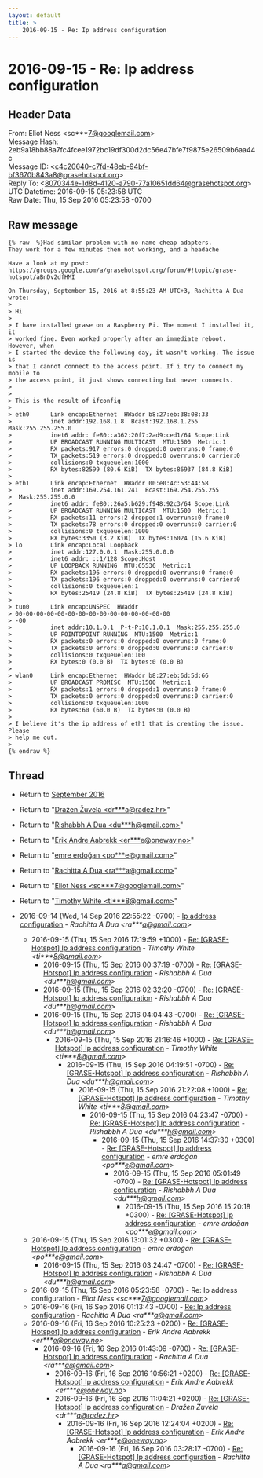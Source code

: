 ```yaml
---
layout: default
title: >
    2016-09-15 - Re: Ip address configuration
---
```


# 2016-09-15 - Re: Ip address configuration

## Header Data

From: Eliot Ness \<sc***7@googlemail.com\><br>
Message Hash: 2eb9a18bb88a7fc4fcee1972bc19df300d2dc56e47bfe7f9875e26509b6aa44c<br>
Message ID: \<c4c20640-c7fd-48eb-94bf-bf3670b843a8@grasehotspot.org\><br>
Reply To: \<8070344e-1d8d-4120-a790-77a10651dd64@grasehotspot.org\><br>
UTC Datetime: 2016-09-15 05:23:58 UTC<br>
Raw Date: Thu, 15 Sep 2016 05:23:58 -0700<br>

## Raw message

```
{% raw  %}Had similar problem with no name cheap adapters.
They work for a few minutes then not working, and a headache

Have a look at my post:
https://groups.google.com/a/grasehotspot.org/forum/#!topic/grase-hotspot/aBnDv2dfHMI

On Thursday, September 15, 2016 at 8:55:23 AM UTC+3, Rachitta A Dua wrote:
>
> Hi
>
> I have installed grase on a Raspberry Pi. The moment I installed it, it 
> worked fine. Even worked properly after an immediate reboot. However, when 
> I started the device the following day, it wasn't working. The issue is 
> that I cannot connect to the access point. If i try to connect my mobile to 
> the access point, it just shows connecting but never connects.
>
>
> This is the result of ifconfig
>
> eth0      Link encap:Ethernet  HWaddr b8:27:eb:38:08:33
>           inet addr:192.168.1.8  Bcast:192.168.1.255  Mask:255.255.255.0
>           inet6 addr: fe80::a362:20f7:2ad9:ced1/64 Scope:Link
>           UP BROADCAST RUNNING MULTICAST  MTU:1500  Metric:1
>           RX packets:917 errors:0 dropped:0 overruns:0 frame:0
>           TX packets:519 errors:0 dropped:0 overruns:0 carrier:0
>           collisions:0 txqueuelen:1000
>           RX bytes:82599 (80.6 KiB)  TX bytes:86937 (84.8 KiB)
>
> eth1      Link encap:Ethernet  HWaddr 00:e0:4c:53:44:58
>           inet addr:169.254.161.241  Bcast:169.254.255.255 
>  Mask:255.255.0.0
>           inet6 addr: fe80::26a5:b629:f948:92c3/64 Scope:Link
>           UP BROADCAST RUNNING MULTICAST  MTU:1500  Metric:1
>           RX packets:11 errors:2 dropped:1 overruns:0 frame:0
>           TX packets:78 errors:0 dropped:0 overruns:0 carrier:0
>           collisions:0 txqueuelen:1000
>           RX bytes:3350 (3.2 KiB)  TX bytes:16024 (15.6 KiB)
> lo        Link encap:Local Loopback
>           inet addr:127.0.0.1  Mask:255.0.0.0
>           inet6 addr: ::1/128 Scope:Host
>           UP LOOPBACK RUNNING  MTU:65536  Metric:1
>           RX packets:196 errors:0 dropped:0 overruns:0 frame:0
>           TX packets:196 errors:0 dropped:0 overruns:0 carrier:0
>           collisions:0 txqueuelen:1
>           RX bytes:25419 (24.8 KiB)  TX bytes:25419 (24.8 KiB)
>
> tun0      Link encap:UNSPEC  HWaddr 
> 00-00-00-00-00-00-00-00-00-00-00-00-00-00-00
> -00
>           inet addr:10.1.0.1  P-t-P:10.1.0.1  Mask:255.255.255.0
>           UP POINTOPOINT RUNNING  MTU:1500  Metric:1
>           RX packets:0 errors:0 dropped:0 overruns:0 frame:0
>           TX packets:0 errors:0 dropped:0 overruns:0 carrier:0
>           collisions:0 txqueuelen:100
>           RX bytes:0 (0.0 B)  TX bytes:0 (0.0 B)
>
> wlan0     Link encap:Ethernet  HWaddr b8:27:eb:6d:5d:66
>           UP BROADCAST PROMISC  MTU:1500  Metric:1
>           RX packets:1 errors:0 dropped:1 overruns:0 frame:0
>           TX packets:0 errors:0 dropped:0 overruns:0 carrier:0
>           collisions:0 txqueuelen:1000
>           RX bytes:60 (60.0 B)  TX bytes:0 (0.0 B)
>
> I believe it's the ip address of eth1 that is creating the issue. Please 
> help me out.
>
{% endraw %}
```

## Thread

+ Return to [September 2016](/archive/2016/09)

+ Return to "[Dražen Žuvela <dr***a<span>@</span>radez.hr>](/authors/dr___a_at_radez_hr)"
+ Return to "[Rishabbh A Dua <du***h<span>@</span>gmail.com>](/authors/du___h_at_gmail_com)"
+ Return to "[Erik Andre Aabrekk <er***e<span>@</span>oneway.no>](/authors/er___e_at_oneway_no)"
+ Return to "[emre erdoğan <po***e<span>@</span>gmail.com>](/authors/po___e_at_gmail_com)"
+ Return to "[Rachitta A Dua <ra***a<span>@</span>gmail.com>](/authors/ra___a_at_gmail_com)"
+ Return to "[Eliot Ness <sc***7<span>@</span>googlemail.com>](/authors/sc___7_at_googlemail_com)"
+ Return to "[Timothy White <ti***8<span>@</span>gmail.com>](/authors/ti___8_at_gmail_com)"

+ 2016-09-14 (Wed, 14 Sep 2016 22:55:22 -0700) - [Ip address configuration](/archive/2016/09/6ee5f7f7cc34e5ab9266c12bec542cc424ed26aaafd119d683179db76273bfa3) - _Rachitta A Dua \<ra***a@gmail.com\>_
  + 2016-09-15 (Thu, 15 Sep 2016 17:19:59 +1000) - [Re: [GRASE-Hotspot] Ip address configuration](/archive/2016/09/3ebb6e5de23c0e7435ac0d3641c9fe44f650cc8f97919352e9bfc2f55efada90) - _Timothy White \<ti***8@gmail.com\>_
    + 2016-09-15 (Thu, 15 Sep 2016 00:37:19 -0700) - [Re: [GRASE-Hotspot] Ip address configuration](/archive/2016/09/5845b70922a166e98355532bdf6455260e915dea53d0e79674ee65a34b776ff3) - _Rishabbh A Dua \<du***h@gmail.com\>_
    + 2016-09-15 (Thu, 15 Sep 2016 02:32:20 -0700) - [Re: [GRASE-Hotspot] Ip address configuration](/archive/2016/09/5d81691574ead53fe4b2e0a687106f1d3c35cab740502f0ddb91517230737122) - _Rishabbh A Dua \<du***h@gmail.com\>_
    + 2016-09-15 (Thu, 15 Sep 2016 04:04:43 -0700) - [Re: [GRASE-Hotspot] Ip address configuration](/archive/2016/09/a2af470fc2edd30cdc353f2646e176eecf7206f0b3f78324c9b699a1f9e5ec42) - _Rishabbh A Dua \<du***h@gmail.com\>_
      + 2016-09-15 (Thu, 15 Sep 2016 21:16:46 +1000) - [Re: [GRASE-Hotspot] Ip address configuration](/archive/2016/09/d9fa9bc89dd5ed13fbf0b34cd45395936d618208c96018a282f8aa8a7b345aea) - _Timothy White \<ti***8@gmail.com\>_
        + 2016-09-15 (Thu, 15 Sep 2016 04:19:51 -0700) - [Re: [GRASE-Hotspot] Ip address configuration](/archive/2016/09/d7dd55317c686992f7a78a36556493244c21e66415a1fded4bf9bbcdd7ca8a24) - _Rishabbh A Dua \<du***h@gmail.com\>_
          + 2016-09-15 (Thu, 15 Sep 2016 21:22:08 +1000) - [Re: [GRASE-Hotspot] Ip address configuration](/archive/2016/09/86b23fc64ad3d7a46491449935fd98e65b2025932c3749899d79624432d9d4ce) - _Timothy White \<ti***8@gmail.com\>_
            + 2016-09-15 (Thu, 15 Sep 2016 04:23:47 -0700) - [Re: [GRASE-Hotspot] Ip address configuration](/archive/2016/09/c202d32895114084c5f2d1506f07e9363c82c9ba79955fb6147a0aa88b34908a) - _Rishabbh A Dua \<du***h@gmail.com\>_
              + 2016-09-15 (Thu, 15 Sep 2016 14:37:30 +0300) - [Re: [GRASE-Hotspot] Ip address configuration](/archive/2016/09/a9b484476cd2c72aacf2d3ea7d8e04531817b35c388d7644b4d933269d3f0a3a) - _emre erdoğan \<po***e@gmail.com\>_
                + 2016-09-15 (Thu, 15 Sep 2016 05:01:49 -0700) - [Re: [GRASE-Hotspot] Ip address configuration](/archive/2016/09/5715959def4ec63ec02b84eb57e0a1960379bae36271da872106ba13a374e6fd) - _Rishabbh A Dua \<du***h@gmail.com\>_
                  + 2016-09-15 (Thu, 15 Sep 2016 15:20:18 +0300) - [Re: [GRASE-Hotspot] Ip address configuration](/archive/2016/09/ab23a8ee3bedd2e41155ed473bc9b4f8c3b3da02f873c19b58d7ee96d927942d) - _emre erdoğan \<po***e@gmail.com\>_
  + 2016-09-15 (Thu, 15 Sep 2016 13:01:32 +0300) - [Re: [GRASE-Hotspot] Ip address configuration](/archive/2016/09/f7bfc1f054cfc4e3154d0a85bd2859c29b3ef3ad065e6beadbfbcfef9e7f0724) - _emre erdoğan \<po***e@gmail.com\>_
    + 2016-09-15 (Thu, 15 Sep 2016 03:24:47 -0700) - [Re: [GRASE-Hotspot] Ip address configuration](/archive/2016/09/019f9ecc8da4a45e7d35c886dff2c7215d3e19eec5d80247c11ac4fcc7f8f61d) - _Rishabbh A Dua \<du***h@gmail.com\>_
  + 2016-09-15 (Thu, 15 Sep 2016 05:23:58 -0700) - Re: Ip address configuration - _Eliot Ness \<sc***7@googlemail.com\>_
  + 2016-09-16 (Fri, 16 Sep 2016 01:13:43 -0700) - [Re: Ip address configuration](/archive/2016/09/a10e90fb12cdf27b1af9a09ec223b50a9fa6c67e771d23e0d706d397a0a32d6d) - _Rachitta A Dua \<ra***a@gmail.com\>_
  + 2016-09-16 (Fri, 16 Sep 2016 10:25:23 +0200) - [Re: [GRASE-Hotspot] Ip address configuration](/archive/2016/09/c666fbad5d193dd66f75ba97ce14971807367f570ab33d6daecf1409ae99e52f) - _Erik Andre Aabrekk \<er***e@oneway.no\>_
    + 2016-09-16 (Fri, 16 Sep 2016 01:43:09 -0700) - [Re: [GRASE-Hotspot] Ip address configuration](/archive/2016/09/f87037a7836fc9ea60043aa54b18c6a7e6ac263ac7c385ed4b4a0ac6aeeae9af) - _Rachitta A Dua \<ra***a@gmail.com\>_
      + 2016-09-16 (Fri, 16 Sep 2016 10:56:21 +0200) - [Re: [GRASE-Hotspot] Ip address configuration](/archive/2016/09/8647a6695246c7cb27d85957b1d936fb651a1c506dea59098da7efa50325be1c) - _Erik Andre Aabrekk \<er***e@oneway.no\>_
      + 2016-09-16 (Fri, 16 Sep 2016 11:04:21 +0200) - [Re: [GRASE-Hotspot] Ip address configuration](/archive/2016/09/ebb0bfd112ed5f3cf8377caa8e7134b20f67706c2d5089f2fcb6afec2a1d3084) - _Dražen Žuvela \<dr***a@radez.hr\>_
        + 2016-09-16 (Fri, 16 Sep 2016 12:24:04 +0200) - [Re: [GRASE-Hotspot] Ip address configuration](/archive/2016/09/2abbb34500d8b6114b3712070e953a2f720be6f21ec6311c6fff5e0534fa27b6) - _Erik Andre Aabrekk \<er***e@oneway.no\>_
          + 2016-09-16 (Fri, 16 Sep 2016 03:28:17 -0700) - [Re: [GRASE-Hotspot] Ip address configuration](/archive/2016/09/3605d994b2769d62cfe9535f25c33dd13e57648eab80e02d83fc50d7351d60ea) - _Rachitta A Dua \<ra***a@gmail.com\>_

